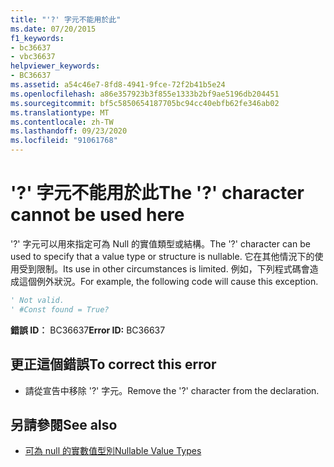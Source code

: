 ```yaml
---
title: "'?' 字元不能用於此"
ms.date: 07/20/2015
f1_keywords:
- bc36637
- vbc36637
helpviewer_keywords:
- BC36637
ms.assetid: a54c46e7-8fd8-4941-9fce-72f2b41b5e24
ms.openlocfilehash: a86e357923b3f855e1333b2bf9ae5196db204451
ms.sourcegitcommit: bf5c5850654187705bc94cc40ebfb62fe346ab02
ms.translationtype: MT
ms.contentlocale: zh-TW
ms.lasthandoff: 09/23/2020
ms.locfileid: "91061768"
---
```

# <a name="the--character-cannot-be-used-here"></a><span data-ttu-id="9d2b0-102">'?' 字元不能用於此</span><span class="sxs-lookup"><span data-stu-id="9d2b0-102">The '?' character cannot be used here</span></span>

<span data-ttu-id="9d2b0-103">'?' 字元可以用來指定可為 Null 的實值類型或結構。</span><span class="sxs-lookup"><span data-stu-id="9d2b0-103">The '?' character can be used to specify that a value type or structure is nullable.</span></span> <span data-ttu-id="9d2b0-104">它在其他情況下的使用受到限制。</span><span class="sxs-lookup"><span data-stu-id="9d2b0-104">Its use in other circumstances is limited.</span></span> <span data-ttu-id="9d2b0-105">例如，下列程式碼會造成這個例外狀況。</span><span class="sxs-lookup"><span data-stu-id="9d2b0-105">For example, the following code will cause this exception.</span></span>  
  
```vb  
' Not valid.  
' #Const found = True?  
```  
  
 <span data-ttu-id="9d2b0-106">**錯誤 ID︰** BC36637</span><span class="sxs-lookup"><span data-stu-id="9d2b0-106">**Error ID:** BC36637</span></span>  
  
## <a name="to-correct-this-error"></a><span data-ttu-id="9d2b0-107">更正這個錯誤</span><span class="sxs-lookup"><span data-stu-id="9d2b0-107">To correct this error</span></span>  
  
- <span data-ttu-id="9d2b0-108">請從宣告中移除 '?' 字元。</span><span class="sxs-lookup"><span data-stu-id="9d2b0-108">Remove the '?' character from the declaration.</span></span>  
  
## <a name="see-also"></a><span data-ttu-id="9d2b0-109">另請參閱</span><span class="sxs-lookup"><span data-stu-id="9d2b0-109">See also</span></span>

- [<span data-ttu-id="9d2b0-110">可為 null 的實數值型別</span><span class="sxs-lookup"><span data-stu-id="9d2b0-110">Nullable Value Types</span></span>](../programming-guide/language-features/data-types/nullable-value-types.md)
